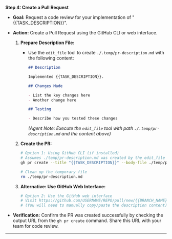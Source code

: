 **Step 4: Create a Pull Request**

*   **Goal:** Request a code review for your implementation of "{{TASK_DESCRIPTION}}".
*   **Action:** Create a Pull Request using the GitHub CLI or web interface.

    1.  **Prepare Description File:**
        *   Use the `edit_file` tool to create `./.temp/pr-description.md` with the following content:
            ```markdown
            ## Description

            Implemented {{TASK_DESCRIPTION}}.

            ## Changes Made

            - List the key changes here
            - Another change here

            ## Testing

            - Describe how you tested these changes
            ```
            *(Agent Note: Execute the `edit_file` tool with path `./.temp/pr-description.md` and the content above)*

    2.  **Create the PR:**
        ```bash
        # Option 1: Using GitHub CLI (if installed)
        # Assumes ./temp/pr-description.md was created by the edit_file tool in the previous step
        gh pr create --title "{{TASK_DESCRIPTION}}" --body-file ./temp/pr-description.md --base main | cat

        # Clean up the temporary file
        rm ./temp/pr-description.md
        ```

    3.  **Alternative: Use GitHub Web Interface:**
        ```bash
        # Option 2: Use the GitHub web interface
        # Visit https://github.com/USERNAME/REPO/pull/new/{{BRANCH_NAME}}
        # (You will need to manually copy/paste the description content)
        ```
*   **Verification:** Confirm the PR was created successfully by checking the output URL from the `gh pr create` command. Share this URL with your team for code review.

--- 